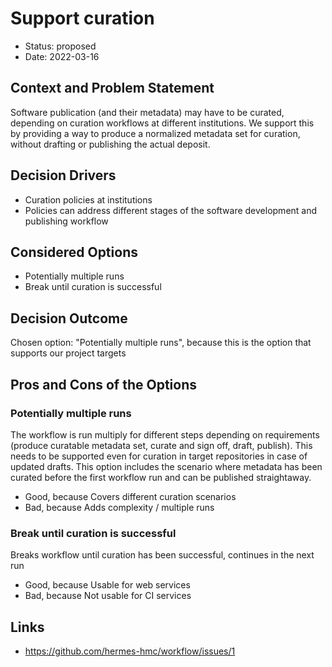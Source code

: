 <!--
SPDX-FileCopyrightText: 2022 Stephan Druskat, Oliver Bertuch, Oliver Knodel, Guido Juckeland, Michael Meinel

SPDX-License-Identifier: CC-BY-SA-4.0
-->

# Support curation

* Status: proposed
* Date: 2022-03-16

## Context and Problem Statement

Software publication (and their metadata) may have to be curated, depending on curation workflows at different institutions. We support this by providing a way to produce a normalized metadata set for curation, without drafting or publishing the actual deposit.

## Decision Drivers

* Curation policies at institutions
* Policies can address different stages of the software development and publishing workflow

## Considered Options

* Potentially multiple runs
* Break until curation is successful

## Decision Outcome

Chosen option: "Potentially multiple runs", because this is the option that supports our project targets

## Pros and Cons of the Options

### Potentially multiple runs

The workflow is run multiply for different steps depending on requirements (produce curatable metadata set, curate and sign off, draft, publish).
This needs to be supported even for curation in target repositories in case of updated drafts. This option includes the scenario where metadata has been curated before the first workflow run and can be published straightaway.

* Good, because Covers different curation scenarios
* Bad, because Adds complexity / multiple runs

### Break until curation is successful

Breaks workflow until curation has been successful, continues in the next run

* Good, because Usable for web services
* Bad, because Not usable for CI services

## Links

* https://github.com/hermes-hmc/workflow/issues/1
